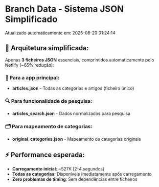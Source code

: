 # Branch Data - Sistema JSON Simplificado
Atualizado automaticamente em: 2025-08-20 01:24:14

## 🎯 Arquitetura simplificada:
Apenas **3 ficheiros JSON** essenciais, comprimidos automaticamente pelo Netlify (~65% redução):

### 📱 Para a app principal:
- **articles.json** - Todas as categorias e artigos (ficheiro único)

### 🔍 Para funcionalidade de pesquisa:
- **articles_search.json** - Dados normalizados para pesquisa

### 🗂️ Para mapeamento de categorias:
- **original_categories.json** - Mapeamento de categorias originais

## ⚡ Performance esperada:
- **Carregamento inicial**: ~527K (2-4 segundos)
- **Todas as categorias**: Disponíveis imediatamente após carregamento
- **Zero problemas de timing**: Sem dependências entre ficheiros
